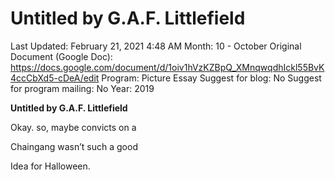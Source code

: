 # Untitled by G.A.F. Littlefield

Last Updated: February 21, 2021 4:48 AM
Month: 10 - October
Original Document (Google Doc): https://docs.google.com/document/d/1oiv1hVzKZBpQ_XMnqwqdhIckl55BvK4ccCbXd5-cDeA/edit
Program: Picture Essay
Suggest for blog: No
Suggest for program mailing: No
Year: 2019

**Untitled by G.A.F. Littlefield**

Okay. so, maybe convicts on a

Chaingang wasn’t such a good

Idea for Halloween.